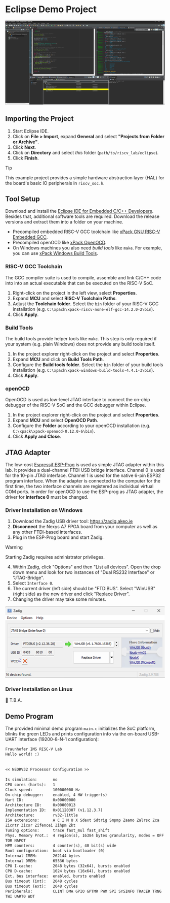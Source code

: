 # Eclipse Demo Project

![eclipse_project](../docs/img/eclipse.png)

## Importing the Project

1. Start Eclipse IDE.
2. Click on **File > Import**, expand **General** and select **"Projects from Folder or Archive"**.
3. Click **Next**.
4. Click on **Directory** and select _this_ folder (`path/to/riscv_lab/eclipse`).
5. Click **Finish**.

> [!TIP]
> This example project provides a simple hardware abstraction layer (HAL)
for the board's basic IO peripherals in `riscv_soc.h`.


## Tool Setup

Download and install the
[Eclipse IDE for Embedded C/C++ Developers](https://www.eclipse.org/downloads/packages/release/2025-09/r/eclipse-ide-embedded-cc-developers).
Besides that, additional software tools are required. Download the release versions and extract them into a folder on your machine.

* Precompiled embedded RISC-V GCC toolchain like [xPack GNU RISC-V Embedded GCC](https://github.com/xpack-dev-tools/riscv-none-elf-gcc-xpack/releases).
* Precompiled openOCD like [xPack OpenOCD](https://github.com/xpack-dev-tools/openocd-xpack/releases).
* On Windows machines you also need _build tools_ like `make`. For example, you can use [xPack Windows Build Tools](https://github.com/xpack-dev-tools/windows-build-tools-xpack/releases).

### RISC-V GCC Toolchain

The GCC compiler suite is used to compile, assemble and link C/C++ code into
into an actual executable that can be executed on the RISC-V SoC.

1. Right-click on the project in the left view, select **Properties**.
2. Expand **MCU** and select **RISC-V Toolchain Paths**.
3. Adjust the **Toolchain folder**. Select the `bin` folder of your RISC-V GCC installation (e.g. `C:\xpack\xpack-riscv-none-elf-gcc-14.2.0-2\bin`).
4. Click **Apply**.

### Build Tools

The build tools provide helper tools like `make`. This step is only required if your
system (e.g. plain Windows) does not provide any build tools itself.

1. In the project explorer right-click on the project and select **Properties**.
2. Expand **MCU** and click on **Build Tools Path**.
3. Configure the **Build tools folder**. Select the `bin` folder of your build tools installation (e.g. `C:\xpack\xpack-windows-build-tools-4.4.1-3\bin`).
4. Click **Apply**.

### openOCD

OpenOCD is used as low-level JTAG interface to connect the on-chip debugger of the RISC-V
SoC and the GCC debugger within Eclipse.

1. In the project explorer right-click on the project and select **Properties**.
2. Expand **MCU** and select **OpenOCD Path**.
3. Configure the **Folder** according to your openOCD installation (e.g. `C:\xpack\xpack-openocd-0.12.0-6\bin`).
4. Click **Apply and Close**.


## JTAG Adapter

The low-cost [Espressif ESP-Prog](https://docs.espressif.com/projects/esp-iot-solution/en/latest/hw-reference/ESP-Prog_guide.html)
is used as simple JTAG adapter within this lab. It provides a dual-channel FTDI USB bridge interface. Channel 0 is used
for the 10-pin JTAG interface. Channel 1 is used for the native 6-pin ESP32 program interface. When
the adapter is connected to the computer for the first time, the two interface channels are registered
as individual virtual COM ports. In order for openOCD to use the ESP-prog as JTAG adapter, the driver
for **interface 0** must be changed.

### Driver Installation on Windows

1. Download the Zadig USB driver tool: https://zadig.akeo.ie
2. **Disconnect** the Nexys A7 FPGA board from your computer as well as any other FTDI-based interfaces.
3. Plug in the ESP-Prog board and start Zadig.

> [!WARNING]
> Starting Zadig requires administrator privileges.

4. Within Zadig, click "Options" and then "List all devices". Open the drop down menu and look for two instances of "Dual RS232 Interface" or "JTAG-Bridge".
5. Select `Interface 0`.
6. The current driver (left side) should be "FTDIBUS". Select "WinUSB" (right side) as the new driver and click "Replace Driver".
7. Changing the driver may take some minutes.

![zadig_replace_driver](../docs/img/zadig.png)

### Driver Installation on Linux

:construction: T.B.A.


## Demo Program

The provided minimal demo program `main.c` initializes the SoC platform, blinks the green LEDs
and prints configuration info via the on-board USB-UART interface (19200-8-N-1 configuration):

```
Fraunhofer IMS RISC-V Lab
Hello world! :)


<< NEORV32 Processor Configuration >>

Is simulation:       no
CPU cores (harts):   1
Clock speed:         100000000 Hz
On-chip debugger:    enabled, 4 HW trigger(s)
Hart ID:             0x00000000
Architecture ID:     0x00000013
Implementation ID:   0x01120307 (v1.12.3.7)
Architecture:        rv32-little
ISA extensions:      A C I M U X Sdext Sdtrig Smpmp Zaamo Zalrsc Zca Zicntr Zicsr Zifencei Zihpm Zkt
Tuning options:      trace fast_mul fast_shift
Phys. Memory Prot.:  4 region(s), 16384 bytes granularity, modes = OFF TOR NAPOT
HPM counters:        4 counter(s), 40 bit(s) wide
Boot configuration:  boot via bootloader (0)
Internal IMEM:       262144 bytes
Internal DMEM:       65536 bytes
CPU I-cache:         2048 bytes (32x64), bursts enabled
CPU D-cache:         1024 bytes (16x64), bursts enabled
Ext. bus interface:  enabled, bursts enabled
Bus timeout (int):   2048 cycles
Bus timeout (ext):   2048 cycles
Peripherals:         CLINT DMA GPIO GPTMR PWM SPI SYSINFO TRACER TRNG TWI UART0 WDT
```

